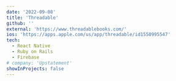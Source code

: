 ```yaml
---
date: '2022-09-08'
title: 'Threadable'
github: ''
external: 'https://www.threadablebooks.com/'
ios: 'https://apps.apple.com/us/app/threadable/id1550995547'
tech:
  - React Native
  - Ruby on Rails
  - Firebase
# company: 'Upstatement'
showInProjects: false
---
```

